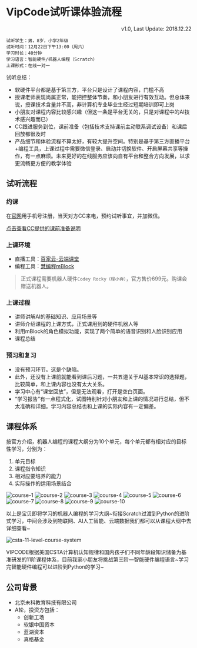 # VipCode试听课体验流程

<link rel="stylesheet" href="https://yanwei.github.io/auto-number-title.css" />

<p align='right'>v1.0, Last Update: 2018.12.22</p>

```text
试听学生：男，8岁，小学2年级
试听时间：12月22日下午13:00（周六）
学习时长：40分钟
学习语言：智能硬件/机器人编程（Scratch）
上课形式：在线一对一
```

试听总结：

* 软硬件平台都是基于第三方，平台只是设计了课程内容，门槛不高
* 授课老师表现尚属正常，能把控整体节奏，和小朋友进行有效互动。但总体来说，授课技术含量并不高，非计算机专业毕业生经过短期培训即可上岗
* 小朋友对课程内容比较感兴趣（但这一条是平台无关的，只是对课程中的AI技术感兴趣而已）
* CC跟进服务到位，课前准备（包括技术支持课前主动联系调试设备）和课后回放都很及时
* 产品细节和体验流程不算太好，有较大提升空间。特别是基于第三方直播平台+编程工具，上课过程中需要微信登录、启动并切换软件、开启屏幕共享等操作，有一点麻烦。未来更好的在线服务应该向自有平台和整合方向发展，以求更流畅更方便的教学体验

## 试听流程

### 约课

在[官网](https://www.vipcode.com/)用手机号注册，当天对方CC来电，预约试听事宜，并加微信。

[点击查看CC提供的课前准备说明](vipcode/sop.png)

### 上课环境

* 直播工具：[百家云-云端课堂](http://www.baijiayun.com/class/)
* 编程工具：[慧编程mBlock](http://www.mblock.cc/zh-home/)

> 正式课程需要机器人硬件`Codey Rocky（程小奔）`，官方售价699元。购课会赠送机器人。

### 上课过程

* 讲师讲解AI的基础知识、应用场景等
* 讲师介绍课程的上课方式，正式课用到的硬件机器人等
* 利用mBlock的角色模拟功能，实现了两个简单的语音识别和人脸识别应用
* 课程总结

### 预习和复习

* 没有预习环节。这是个缺陷。
* 此外，还没有上课前就能看到课后习题，一共五道关于AI基本常识的选择题，比较简单，和上课内容也没有太大关系。
* 学习中心有“课堂回放”，但是无法观看，打开是空白页面。
* “学习报告”有一点程式化，试图特别针对小朋友和上课的情况进行总结，但不太准确和详细。学习内容总结也和上课的实际内容有一定偏差。

## 课程体系

按官方介绍，机器人编程的课程大纲分为10个单元，每个单元都有相对应的目标性学习，分别为：

1. 单元目标
2. 课程指令知识
3. 相对应要培养的能力
4. 实际操作的运用场景结合

![course-1](vipcode/course-1.png)
![course-2](vipcode/course-2.png)
![course-3](vipcode/course-3.png)
![course-4](vipcode/course-4.png)
![course-5](vipcode/course-5.png)
![course-6](vipcode/course-6.png)
![course-7](vipcode/course-7.png)
![course-8](vipcode/course-8.png)
![course-9](vipcode/course-9.png)
![course-10](vipcode/course-10.png)

以上是宝贝即将学习的机器人编程的学习大纲~衔接Scratch过渡到Python的进阶式学习，中间会涉及到物联网、AI人工智能、云端数据我们都可以从课程大纲中去详细查看~

![csta-11-level-course-system](vipcode/csta-11-level-course-system.png)

VIPCODE根据美国CSTA计算机认知规律和国内孩子们不同年龄段知识储备为基准研发的11阶课程体系，目前我家小朋友将挑战第三阶—智能硬件编程语言~学习完智能硬件编程可以进阶到Python的学习~

## 公司背景

* 北京未科教育科技有限公司
* A轮，投资方包括：
  * 创新工场
  * 软银中国资本
  * 蓝湖资本
  * 真格基金
